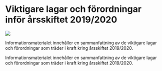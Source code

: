 # Viktigare lagar och förordningar inför årsskiftet 2019/2020

![](/contentassets/ea90cc7dc5c54a5d9d2e7bf8fe3806d4/viktigare-lagar-och-forordningar-infor-arsskiftet-2019_2020.png?width=150&quality=85)

Informationsmaterialet innehåller en sammanfattning av de viktigare lagar och förordningar som träder i kraft kring årsskiftet 2019/2020.

Informationsmaterialet innehåller en sammanfattning av de viktigare lagar och förordningar som träder i kraft kring årsskiftet 2019/2020.
